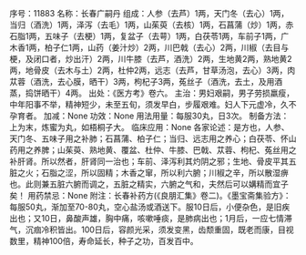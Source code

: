 序号：11883
名称：长春广嗣丹
组成：人参（去芦）1两，天门冬（去心）1两，当归（酒洗）1两，泽泻（去毛）1两，山茱萸（去核）1两，石菖蒲（炒）1两，赤石脂1两，五味子（去梗）1两，复盆子（去萼）1两，白茯苓1两，车前子1两，广木香1两，柏子仁1两，山药（姜汁炒）2两，川巴戟（去心）2两，川椒（去目与梗，及闭口者，炒出汗）2两，川牛膝（去芦，酒洗）2两，生地黄2两，熟地黄2两，地骨皮（去木与土）2两，杜仲2两，远志（去芦，甘草汤泡，去心）3两，肉苁蓉（酒洗，去心膜，晒干）3两，枸杞子3两，菟丝子（酒洗，去土，及用酒蒸，捣饼晒干）4两。
出处：《医方考》卷六。
主治：男妇艰嗣，男子劳损羸瘦，中年阳事不举，精神短少，未至五旬，须发早白，步履艰难。妇人下元虚冷，久不孕育者。
加减：None
功效：None
用法用量：每服30丸，日3次。
制备方法：上为末，炼蜜为丸，如梧桐子大。
临床应用：None
各家论述：是方也，人参、天门冬、五味子用之补肺；石菖蒲、柏子仁；当归、远志用之养心；白茯苓、怀山药用之养脾；山茱萸、熟地黄、覆盆、杜仲、牛膝、巴戟、苁蓉、枸杞、菟丝用之补肝肾。所以然者，肝肾同一治也；车前、泽泻利其灼阴之邪；生地、骨皮平其五脏之火；石脂之涩，所以固精；木香之窜，所以利六腑；川椒之辛，所以散湿痹也。此则兼五脏六腑而调之，五脏之精实，六腑之气和，夫然后可以媾精而宜子矣！
用药禁忌：None
附注：长春补药方(《良朋汇集》卷二)。《墨宝斋集验方》：每服50丸，渐加至70-80丸，空心盐汤或酒送下。服10日后，小便杂色，是旧疾出也；又10日，鼻酸声雄，胸中痛，咳嗽唾痰，是肺病出也；1月后，一应七情滞气，沉痼冷积皆出。100日后，容颜光采，须发变黑，齿颓重固，既老而康，目视数里，精神100倍，寿命延长，种子之功，百发百中。

